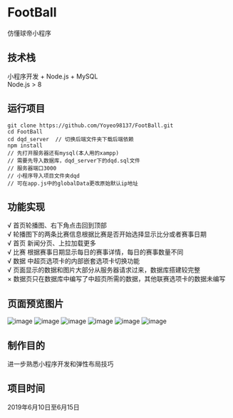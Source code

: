 # FootBall
仿懂球帝小程序
## 技术栈
小程序开发 + Node.js + MySQL<br>
Node.js > 8
## 运行项目
    git clone https://github.com/Yoyeo98137/FootBall.git
    cd FootBall
    cd dqd_server  // 切换后端文件夹下载后端依赖
    npm install
    // 先打开服务器还有mysql(本人用的xampp)
    // 需要先导入数据库，dqd_server下的dqd.sql文件
    // 服务器端口3000
    // 小程序导入项目文件夹dqd
    // 可在app.js中的globalData更改原始默认ip地址
## 功能实现
√ 首页轮播图、右下角点击回到顶部<br>
√ 轮播图下的两条比赛信息根据比赛是否开始选择显示比分或者赛事日期<br>
√ 首页 新闻分页、上拉加载更多<br>
√ 比赛 根据赛事日期显示每日的赛事详情，每日的赛事数量不同<br>
√ 数据 中超页选项卡的内部嵌套选项卡切换功能<br>
√ 页面显示的数据和图片大部分从服务器请求过来，数据库搭建较完整<br>
× 数据页只在数据库中编写了中超页所需的数据，其他联赛选项卡的数据未编写
## 页面预览图片
![image](https://github.com/Yoyeo98137/FootBall/blob/master/img/01.png)
![image](https://github.com/Yoyeo98137/FootBall/blob/master/img/02.png)
![image](https://github.com/Yoyeo98137/FootBall/blob/master/img/03.png)
![image](https://github.com/Yoyeo98137/FootBall/blob/master/img/04.png)
![image](https://github.com/Yoyeo98137/FootBall/blob/master/img/05.png)
![image](https://github.com/Yoyeo98137/FootBall/blob/master/img/06.png)
## 制作目的
进一步熟悉小程序开发和弹性布局技巧
## 项目时间
2019年6月10日至6月15日
